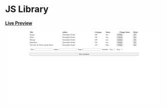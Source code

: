 # JS Library

[**Live Preview**](https://billyhelms24.github.io/js-library/)

![etch-a-sketch.png](https://raw.githubusercontent.com/billyhelms24/billyhelms24/main/screenshots/js-library.png)
